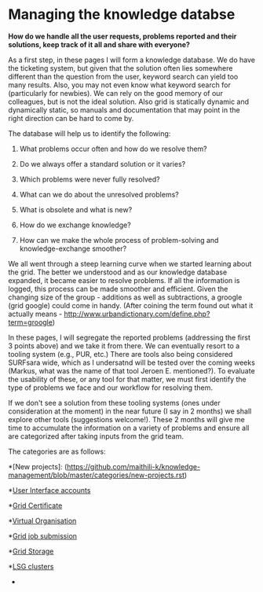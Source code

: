 # Managing the knowledge databse

**How do we handle all the user requests, problems reported and their solutions, keep track of it all and share with everyone?**

As a first step, in these pages I will form a knowledge database. We do have the ticketing system, but given that the solution often lies somewhere different than the question from the user, keyword search can yield too many results. Also, you may not even know what keyword search for (particularly for newbies). We can rely on the good memory of our colleagues, but is not the ideal solution. Also grid is statically dynamic and dynamically static, so manuals and documentation that may point in the right direction can be hard to come by. 

The database will help us to identify the following:

1. What problems occur often and how do we resolve them?

2. Do we always offer a standard solution or it varies?

3. Which problems were never fully resolved?

4. What can we do about the unresolved problems?

5. What is obsolete and what is new?

6. How do we exchange knowledge?

7. How can we make the whole process of problem-solving and knowledge-exchange smoother?

We all went through a steep learning curve when we started learning about the grid. The better we understood and as our knowledge database
expanded, it became easier to resolve problems. If all the information is logged, this process can be made smoother and efficient. 
Given the changing size of the group - additions as well as subtractions, a groogle (grid google) could come in handy. 
(After coining the term found out what it actually means - http://www.urbandictionary.com/define.php?term=groogle)

In these pages, I will segregate the reported problems (addressing the first 3 points above) and we take it from there. We can eventually resort
to a tooling system (e.g., PUR, etc.) There are tools also being considered SURFsara wide, which as I undersatnd will be tested over the coming weeks (Markus,
what was the name of that tool Jeroen E. mentioned?). To evaluate the usability of these, or any tool for that matter, we must first identify the type of problems we face and our workflow for resolving them. 

If we don't see a solution from these tooling systems (ones under consideration at the moment) in the near future (I say in 2 months) we shall explore other tools (suggestions welcome!). These 2 months will give me time to accumulate the information on a variety of problems and ensure all are categorized after taking inputs from the grid team.

The categories are as follows:

*[New projects]: (https://github.com/maithili-k/knowledge-management/blob/master/categories/new-projects.rst)


  *[User Interface accounts](https://github.com/maithili-k/knowledge-management/blob/master/categories/User-Interface-accounts.rst)
  
  *[Grid Certificate](https://github.com/maithili-k/knowledge-management/blob/master/categories/Grid-Certificate.rst)
  
  *[Virtual Organisation](https://github.com/maithili-k/knowledge-management/blob/master/categories/Virtual-Organisation.rst)
  
  *[Grid job submission](https://github.com/maithili-k/knowledge-management/blob/master/categories/grid-jobs.rst)
  
  *[Grid Storage](https://github.com/maithili-k/knowledge-management/blob/master/categories/Grid-storage.rst)
  
  *[LSG clusters](https://github.com/maithili-k/knowledge-management/blob/master/categories/LSG-clusters.rst)
  
  *

